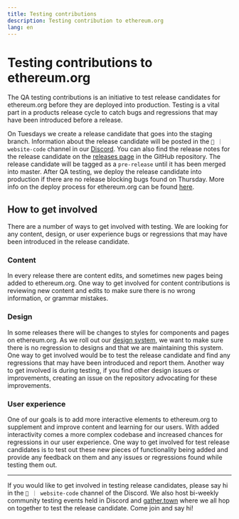 ```yaml
---
title: Testing contributions
description: Testing contribution to ethereum.org
lang: en
---
```


# Testing contributions to ethereum.org

The QA testing contributions is an initiative to test release candidates for ethereum.org before they are deployed into production. Testing is a vital part in a products release cycle to catch bugs and regressions that may have been introduced before a release.

On Tuesdays we create a release candidate that goes into the staging branch. Information about the release candidate will be posted in the `👾 ｜ website-code` channel in our [Discord](https://discord.gg/ethereum-org). You can also find the release notes for the release candidate on the [releases page](https://github.com/ethereum/ethereum-org-website/releases) in the GitHub repository. The release candidate will be tagged as a `pre-release` until it has been merged into master. After QA testing, we deploy the release candidate into production if there are no release blocking bugs found on Thursday. More info on the deploy process for ethereum.org can be found [here](https://github.com/ethereum/ethereum-org-website/blob/dev/docs/deploy-process.md).

## How to get involved

There are a number of ways to get involved with testing. We are looking for any content, design, or user experience bugs or regressions that may have been introduced in the release candidate.

### Content

In every release there are content edits, and sometimes new pages being added to ethereum.org. One way to get involved for content contributions is reviewing new content and edits to make sure there is no wrong information, or grammar mistakes.

### Design

In some releases there will be changes to styles for components and pages on ethereum.org. As we roll out our [design system](/about/#design-system), we want to make sure there is no regression to designs and that we are maintaining this system. One way to get involved would be to test the release candidate and find any regressions that may have been introduced and report them. Another way to get involved is during testing, if you find other design issues or improvements, creating an issue on the repository advocating for these improvements.

### User experience

One of our goals is to add more interactive elements to ethereum.org to supplement and improve content and learning for our users. With added interactivity comes a more complex codebase and increased chances for regressions in our user experience. One way to get involved for test release candidates is to test out these new pieces of functionality being added and provide any feedback on them and any issues or regressions found while testing them out.

---

If you would like to get involved in testing release candidates, please say hi in the `👾 ｜ website-code` channel of the Discord. We also host bi-weekly community testing events held in Discord and [gather.town](https://www.gather.town/) where we all hop on together to test the release candidate. Come join and say hi!
